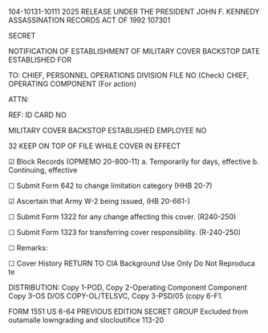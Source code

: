 104-10131-10111 2025 RELEASE UNDER THE PRESIDENT JOHN F. KENNEDY ASSASSINATION RECORDS ACT OF 1992
107301

SECRET

NOTIFICATION OF ESTABLISHMENT
OF MILITARY COVER BACKSTOP DATE ESTABLISHED FOR

TO: CHIEF, PERSONNEL OPERATIONS DIVISION FILE NO
(Check)
CHIEF, OPERATING COMPONENT (For action)

ATTN:

REF: ID CARD NO

MILITARY COVER BACKSTOP ESTABLISHED EMPLOYEE NO

32
KEEP ON TOP OF FILE WHILE COVER IN EFFECT

☑ Block Records
(OPMEMO 20-800-11)
a. Temporarily for days, effective
b. Continuing, effective

☐ Submit Form 642 to change limitation category
(HHB 20-7)

☑ Ascertain that Army W-2 being issued,
(HB 20-661-)

☐ Submit Form 1322 for any change affecting this cover.
(R240-250)

☐ Submit Form 1323 for transferring cover responsibility.
(R-240-250)

☐ Remarks:

☐ Cover History RETURN TO CIA
Background Use Only
Do Not Reproduca te

DISTRIBUTION: Copy 1-POD, Copy 2-Operating Component Component Copy 3-OS D/OS COPY-OL/TELSVC, Copy 3-PSD/05 (copy 6-F1.

FORM 1551 US
6-64
PREVIOUS EDITION
SECRET
GROUP
Excluded from outamalle
lowngrading and slocloutifice
113-20
